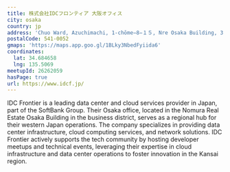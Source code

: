 ```yaml
---
title: 株式会社IDCフロンティア 大阪オフィス
city: osaka
country: jp
address: 'Chuo Ward, Azuchimachi, 1-chōme−8−１５, Nre Osaka Building, 3F'
postalCode: 541-0052
gmaps: 'https://maps.app.goo.gl/1BLky3NbedFyiida6'
coordinates:
  lat: 34.684658
  lng: 135.5069
meetupId: 26262059
hasPage: true
url: https://www.idcf.jp/
---
```


IDC Frontier is a leading data center and cloud services provider in Japan, part of the SoftBank Group. Their Osaka office, located in the Nomura Real Estate Osaka Building in the business district, serves as a regional hub for their western Japan operations. The company specializes in providing data center infrastructure, cloud computing services, and network solutions. IDC Frontier actively supports the tech community by hosting developer meetups and technical events, leveraging their expertise in cloud infrastructure and data center operations to foster innovation in the Kansai region.

